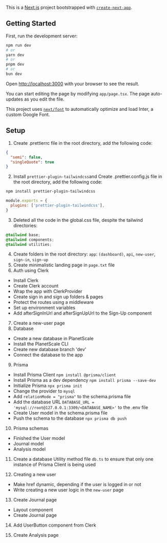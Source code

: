 This is a [Next.js](https://nextjs.org/) project bootstrapped with [`create-next-app`](https://github.com/vercel/next.js/tree/canary/packages/create-next-app).

## Getting Started

First, run the development server:

```bash
npm run dev
# or
yarn dev
# or
pnpm dev
# or
bun dev
```

Open [http://localhost:3000](http://localhost:3000) with your browser to see the result.

You can start editing the page by modifying `app/page.tsx`. The page auto-updates as you edit the file.

This project uses [`next/font`](https://nextjs.org/docs/basic-features/font-optimization) to automatically optimize and load Inter, a custom Google Font.

## Setup

1. Create .prettierrc file in the root directory, add the following code:

```json
{
  "semi": false,
  "singleQuote": true
}
```

2. Install `prettier-plugin-tailwindcss`and Create .prettier.config.js file in the root directory, add the following code:

```bash
npm install prettier-plugin-tailwindcss
```

```js
module.exports = {
  plugins: ['prettier-plugin-tailwindcss'],
}
```

3. Deleted all the code in the global.css file, despite the tailwind directories:

```css
@tailwind base;
@tailwind components;
@tailwind utilities;
```

4. Create folders in the root directory: `app`: `(dashboard)`, `api`, `new-user`, `sign-in`, `sign-up`
5. Create minimalistic landing page in `page.txt` file
6. Auth using Clerk

- Install Clerk
- Create Clerk account
- Wrap the app with ClerkProvider
- Create sign in and sign up folders & pages
- Protect the routes using a middleware
- Set up environment variables
- Add afterSignInUrl and afterSignUpUrl to the Sign-Up component

7. Create a new-user page
8. Database

- Create a new database in PlanetScale
- Install the PlanetScale CLI
- Create new database branch 'dev'
- Connect the database to the app

9. Prisma

- Install Prisma Client `npm install @prisma/client`
- Install Prisma as a dev dependency `npm install prisma --save-dev`
- Initialize Prisma `npx prisma init`
- Change the provider to `mysql`
- Add `relationMode = "prisma"` to the schema.prisma file
- Add the database URL `DATABASE_URL = 'mysql://root@127.0.0.1:3309/<DATABASE_NAME>'` to the .env file
- Create User model in the schema.prisma file
- Push the schema to the database `npx prisma db push`

10. Prisma schemas

- Finished the User model
- Journal model
- Analysis model

11. Create a database Utility method file `db.ts` to ensure that only one instance of Prisma Client is being used

12. Creating a new user

- Make href dynamic, depending if the user is logged in or not
- Write creating a new user logic in the `new-user` page

13. Create Journal page
- Layout component
- Create Journal page

14. Add UserButton component from Clerk

15. Create Analysis page